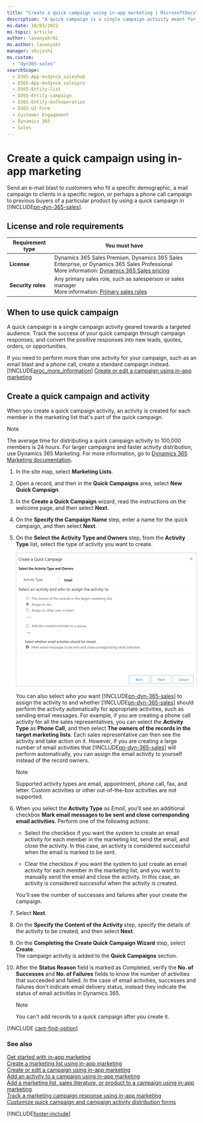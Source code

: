 ```yaml
---
title: "Create a quick campaign using in-app marketing | MicrosoftDocs"
description: "A quick campaign is a single campaign activity meant for a specific audience. For example, sending an e-mail blast to customers in a specific region."
ms.date: 10/03/2022
ms.topic: article
author: lavanyakr01
ms.author: lavanyakr
manager: shujoshi
ms.custom: 
  - "dyn365-sales"
searchScope: 
  - D365-App-msdynce_saleshub
  - D365-App-msdynce_salespro
  - D365-Entity-list
  - D365-Entity-campaign
  - D365-Entity-bulkoperation
  - D365-UI-Form
  - Customer Engagement
  - Dynamics 365
  - Sales
---
```


# Create a quick campaign using in-app marketing

Send an e-mail blast to customers who fit a specific demographic, a mail campaign to clients in a specific region, or perhaps a phone call campaign to previous buyers of a particular product by using a quick campaign in [!INCLUDE[pn-dyn-365-sales](../includes/pn-dyn-365-sales.md)]. 

## License and role requirements
| Requirement type | You must have |  
|-----------------------|---------|
| **License** | Dynamics 365 Sales Premium, Dynamics 365 Sales Enterprise, or Dynamics 365 Sales Professional <br>More information: [Dynamics 365 Sales pricing](https://dynamics.microsoft.com/sales/pricing/) |
| **Security roles** | Any primary sales role, such as salesperson or sales manager<br>  More information: [Primary sales roles](security-roles-for-sales.md#primary-sales-roles)|
  

## When to use quick campaign

A quick campaign is a single campaign activity geared towards a targeted audience. Track the success of your quick campaign through campaign responses, and convert the positive responses into new leads, quotes, orders, or opportunities.
  
If you need to perform more than one activity for your campaign, such as an email blast and a phone call, create a standard campaign instead. [!INCLUDE[proc_more_information](../includes/proc-more-information.md)] [Create or edit a campaign using in-app marketing](create-edit-campaign-using-app-marketing-sales.md)


## Create a quick campaign and activity

When you create a quick campaign activity, an activity is created for each member in the marketing list that's part of the quick campaign.
 
> [!NOTE]
> The average time for distributing a quick campaign activity to 100,000 members is 24 hours. For larger campaigns and faster activity distribution, use Dynamics 365 Marketing. For more information, go to [Dynamics 365 Marketing documentation](../marketing/overview.md).

1. In the site map, select **Marketing Lists**.
  
2. Open a record, and then in the **Quick Campaigns** area, select **New Quick Campaign**.  
  
3. In the **Create a Quick Campaign** wizard, read the instructions on the welcome page, and then select **Next**.
  
4. On the **Specify the Campaign Name** step, enter a name for the quick campaign, and then select **Next**.
  
5. On the **Select the Activity Type and Owners** step, from the **Activity Type** list, select the type of activity you want to create.  

   ![Quick campaign wizard.](media/quick-campaign-wizard.png "Quick campaign wizard") 

      You can also select who you want [!INCLUDE[pn-dyn-365-sales](../includes/pn-dyn-365-sales.md)] to assign the activity to and whether [!INCLUDE[pn-dyn-365-sales](../includes/pn-dyn-365-sales.md)] should perform the activity automatically for appropriate activities, such as sending email messages. For example, if you are creating a phone call activity for all the sales representatives, you can select the **Activity Type** as **Phone Call**, and then select **The owners of the records in the target marketing lists**. Each sales representative can then see the activity and take action on it. However, if you are creating a large number of email activities that [!INCLUDE[pn-dyn-365-sales](../includes/pn-dyn-365-sales.md)] will perform automatically, you can assign the email activity to yourself instead of the record owners.

      > [!NOTE]
      > Supported activity types are email, appointment, phone call, fax, and letter. Custom activities or other out-of-the-box activities are not supported.  


  5. When you select the **Activity Type** as *Email*, you'll see an additional checkbox **Mark email messages to be sent and close corresponding email activities**. Perform one of the following actions: 
      - Select the checkbox if you want the system to create an email activity for each member in the marketing list, send the email, and close the activity. In this case, an activity is considered successful when the email is marked to be sent.
    
      - Clear the checkbox if you want the system to just create an email activity for each member in the marketing list, and you want to manually send the email and close the activity. In this case, an activity is considered successful when the activity is created.
      
      You'll see the number of successes and failures after your create the campaign. 

6. Select **Next**.

6. On the **Specify the Content of the Activity** step, specify the details of the activity to be created, and then select **Next**.  

7. On the **Completing the Create Quick Campaign Wizard** step, select **Create**.  
    The campaign activity is added to the **Quick Campaigns** section. 
8. After the **Status Reason** field is marked as Completed, verify the **No. of Successes** and **No. of Failures** fields to know the number of activities that succeeded and failed. In the case of email activities, successes and failures don't indicate email delivery status, instead they indicate the status of email activities in Dynamics 365.
   
  
   > [!NOTE]
   >  You can't add records to a quick campaign after you create it.  
 
[!INCLUDE [cant-find-option](../includes/cant-find-option.md)]

### See also

[Get started with in-app marketing](get-started-app-marketing-sales.md)   
[Create a marketing list using in-app marketing](create-marketing-list-using-app-marketing-sales.md)   
[Create or edit a campaign using in-app marketing](create-edit-campaign-using-app-marketing-sales.md)   
[Add an activity to a campaign using in-app marketing](add-activity-campaign-using-app-marketing-sales.md)   
[Add a marketing list, sales literature, or product to a campaign using in-app marketing](add-marketing-list-sales-literature-product-campaign-using-app-marketing-sales.md)   
[Track a marketing campaign response using in-app marketing](track-marketing-campaign-response-using-app-marketing-sales.md)   
[Customize quick campaign and campaign activity distribution forms](developer/marketingformdisplayattributessetApi.md)
 


[!INCLUDE[footer-include](../includes/footer-banner.md)]
